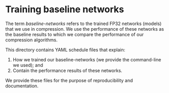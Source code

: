 # Training baseline networks

The term *baseline-networks* refers to the trained FP32 networks (models) that we use in compression.  We use the performance of these networks as the baseline results to which we compare the performance of our compression algorithms.

This directory contains YAML schedule files that explain:
1. How we trained our baseline-networks (we provide the command-line we used); and
2. Contain the performance results of these networks.  

We provide these files for the purpose of reproducibility and documentation.

